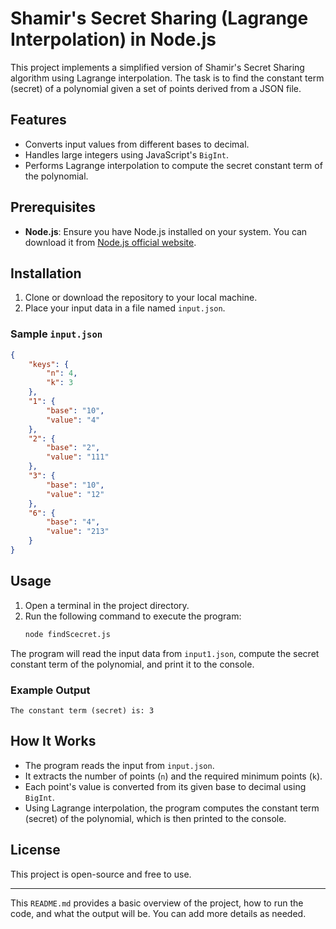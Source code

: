 
# Shamir's Secret Sharing (Lagrange Interpolation) in Node.js

This project implements a simplified version of Shamir's Secret Sharing algorithm using Lagrange interpolation. The task is to find the constant term (secret) of a polynomial given a set of points derived from a JSON file. 

## Features
- Converts input values from different bases to decimal.
- Handles large integers using JavaScript's `BigInt`.
- Performs Lagrange interpolation to compute the secret constant term of the polynomial.

## Prerequisites
- **Node.js**: Ensure you have Node.js installed on your system. You can download it from [Node.js official website](https://nodejs.org/).

## Installation
1. Clone or download the repository to your local machine.
2. Place your input data in a file named `input.json`.

### Sample `input.json`
```json
{
    "keys": {
        "n": 4,
        "k": 3
    },
    "1": {
        "base": "10",
        "value": "4"
    },
    "2": {
        "base": "2",
        "value": "111"
    },
    "3": {
        "base": "10",
        "value": "12"
    },
    "6": {
        "base": "4",
        "value": "213"
    }
}
```

## Usage
1. Open a terminal in the project directory.
2. Run the following command to execute the program:
   ```bash
   node findScecret.js
   ```

The program will read the input data from `input1.json`, compute the secret constant term of the polynomial, and print it to the console.

### Example Output
```
The constant term (secret) is: 3
```

## How It Works
- The program reads the input from `input.json`.
- It extracts the number of points (`n`) and the required minimum points (`k`).
- Each point's value is converted from its given base to decimal using `BigInt`.
- Using Lagrange interpolation, the program computes the constant term (secret) of the polynomial, which is then printed to the console.

## License
This project is open-source and free to use.

---

This `README.md` provides a basic overview of the project, how to run the code, and what the output will be. You can add more details as needed.
